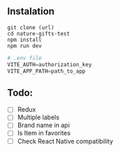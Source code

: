 
## Instalation
```shell
git clone (url)
cd nature-gifts-test
npm install
npm run dev
```

```py
# .env file
VITE_AUTH=authorization_key
VITE_APP_PATH=path_to_app
```

## Todo:
- [ ] Redux
- [ ] Multiple labels
- [ ] Brand name in api
- [ ] Is Item in favorites
- [ ] Check React Native compatibility